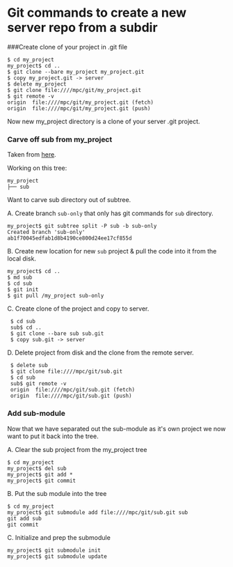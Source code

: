 # Git commands to create a new server repo from a subdir
###Create clone of your project in .git file

```
$ cd my_project
my_project$ cd ..
$ git clone --bare my_project my_project.git
$ copy my_project.git -> server
$ delete my_project
$ git clone file:////mpc/git/my_project.git
$ git remote -v
origin  file:////mpc/git/my_project.git (fetch)
origin  file:////mpc/git/my_project.git (push)
```

Now new my_project directory is a clone of your server .git project.

### Carve off sub from my_project
Taken from [here](http://stackoverflow.com/questions/359424/detachmove-subdirectory-into-separate-git-repository/17864475#17864475).

Working on this tree:

```
my_project
├── sub
```

Want to carve sub directory out of subtree.

A. Create branch `sub-only` that only has git commands for `sub` directory.
```
my_project$ git subtree split -P sub -b sub-only
Created branch 'sub-only'
ab1f70045edfab1d8b4190ce800d24ee17cf855d
```
B. Create new location for new `sub` project & pull the code into it from the local disk.
```
my_project$ cd ..
$ md sub
$ cd sub
$ git init
$ git pull /my_project sub-only
```
C. Create clone of the project and copy to server.
```
 $ cd sub
 sub$ cd ..
 $ git clone --bare sub sub.git
 $ copy sub.git -> server
```
 D. Delete project from disk and the clone from the remote server.
```
 $ delete sub
 $ git clone file:////mpc/git/sub.git
 $ cd sub
 sub$ git remote -v
 origin  file:////mpc/git/sub.git (fetch)
 origin  file:////mpc/git/sub.git (push)
```
### Add sub-module
Now that we have separated out the sub-module as it's own project we now want to put it back into the tree.

A. Clear the sub project from the my_project tree
```
$ cd my_project
my_project$ del sub
my_project$ git add *
my_project$ git commit
```
B. Put the sub module into the tree
```
$ cd my_project
my_project$ git submodule add file:////mpc/git/sub.git sub
git add sub
git commit
```
C. Initialize and prep the submodule
```
my_project$ git submodule init
my_project$ git submodule update

```
